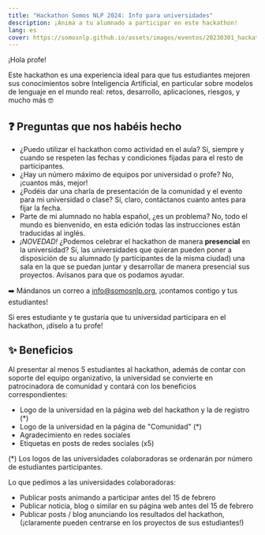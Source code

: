 ```yaml
---
title: "Hackathon Somos NLP 2024: Info para universidades"
description: ¡Anima a tu alumnado a participar en este hackathon!
lang: es
cover: https://somosnlp.github.io/assets/images/eventos/20230301_hackathon_wip.png
---
```


¡Hola profe!

Este hackathon es una experiencia ideal para que tus estudiantes mejoren sus conocimientos sobre Inteligencia Artificial, en particular sobre modelos de lenguaje en el mundo real: retos, desarrollo, aplicaciones, riesgos, y mucho más 🤓

## ❓ Preguntas que nos habéis hecho

- ¿Puedo utilizar el hackathon como actividad en el aula? Sí, siempre y cuando se respeten las fechas y condiciones fijadas para el resto de participantes.
- ¿Hay un número máximo de equipos por universidad o profe? No, ¡cuantos más, mejor!
- ¿Podéis dar una charla de presentación de la comunidad y el evento para mi universidad o clase? Sí, claro, contáctanos cuanto antes para fijar la fecha.
- Parte de mi alumnado no habla español, ¿es un problema? No, todo el mundo es bienvenido, en esta edición todas las instrucciones están traducidas al inglés.
- *¡NOVEDAD!* ¿Podemos celebrar el hackathon de manera **presencial** en la universidad? Sí, las universidades que quieran pueden poner a disposición de su alumnado (y participantes de la misma ciudad) una sala en la que se puedan juntar y desarrollar de manera presencial sus proyectos. Avísanos para que os podamos ayudar.

➡️ Mándanos un correo a info@somosnlp.org, ¡contamos contigo y tus estudiantes!

Si eres estudiante y te gustaría que tu universidad participara en el hackathon, ¡díselo a tu profe!

## ✨ Beneficios

Al presentar al menos 5 estudiantes al hackathon, además de contar con soporte del equipo organizativo, la universidad se convierte en patrocinadora de comunidad y contará con los beneficios correspondientes:
- Logo de la universidad en la página web del hackathon y la de registro (*)
- Logo de la universidad en la página de "Comunidad" (*)
- Agradecimiento en redes sociales
- Etiquetas en posts de redes sociales (x5)

(*) Los logos de las universidades colaboradoras se ordenarán por número de estudiantes participantes.

Lo que pedimos a las universidades colaboradoras:
- Publicar posts animando a participar antes del 15 de febrero
- Publicar noticia, blog o similar en su página web antes del 15 de febrero
- Publicar posts / blog anunciando los resultados del hackathon, (¡claramente pueden centrarse en los proyectos de sus estudiantes!)


<!-- 

### Beneficios modalidad online

### Beneficios modalidad presencial

Si además queréis darles la oportunidad a vuestro alumnado de participar en el hackathon de manera presencial, tenéis beneficios extra!


## Universidades colaboradoras en ediciones anteriores

<div style="display: grid; grid-template-columns: repeat(3, 1fr); gap: 10px;">
  <img src="path_to_image1.jpg" alt="University Logo 1" style="width: 100%;">
  <img src="path_to_image2.jpg" alt="University Logo 2" style="width: 100%;">
  <img src="path_to_image3.jpg" alt="University Logo 3" style="width: 100%;">
  <img src="path_to_image4.jpg" alt="University Logo 4" style="width: 100%;">
  <img src="path_to_image5.jpg" alt="University Logo 5" style="width: 100%;">
  <img src="path_to_image6.jpg" alt="University Logo 6" style="width: 100%;">
</div>

- uc3m
- ie
- upr
- canarias
- uniovi
- uchile
- argentina
- loja
- cdmx
-->
